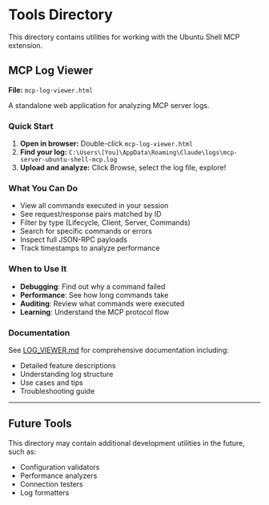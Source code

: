 # Tools Directory

This directory contains utilities for working with the Ubuntu Shell MCP extension.

## MCP Log Viewer

**File:** `mcp-log-viewer.html`

A standalone web application for analyzing MCP server logs.

### Quick Start

1. **Open in browser:** Double-click `mcp-log-viewer.html`
2. **Find your log:** `C:\Users\[You]\AppData\Roaming\Claude\logs\mcp-server-ubuntu-shell-mcp.log`
3. **Upload and analyze:** Click Browse, select the log file, explore!

### What You Can Do

- View all commands executed in your session
- See request/response pairs matched by ID
- Filter by type (Lifecycle, Client, Server, Commands)
- Search for specific commands or errors
- Inspect full JSON-RPC payloads
- Track timestamps to analyze performance

### When to Use It

- **Debugging**: Find out why a command failed
- **Performance**: See how long commands take
- **Auditing**: Review what commands were executed
- **Learning**: Understand the MCP protocol flow

### Documentation

See [LOG_VIEWER.md](LOG_VIEWER.md) for comprehensive documentation including:
- Detailed feature descriptions
- Understanding log structure
- Use cases and tips
- Troubleshooting guide

---

## Future Tools

This directory may contain additional development utilities in the future, such as:
- Configuration validators
- Performance analyzers
- Connection testers
- Log formatters
